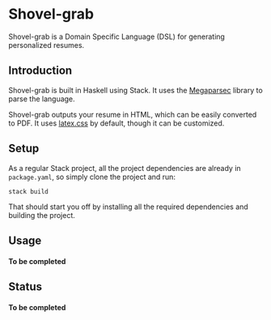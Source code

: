 # Shovel-grab
Shovel-grab is a Domain Specific Language (DSL) for generating personalized resumes.


## Introduction
Shovel-grab is built in Haskell using Stack. It uses the [Megaparsec](https://github.com/mrkkrp/megaparsec) library to parse the language.

Shovel-grab outputs your resume in HTML, which can be easily converted to PDF.
It uses [latex.css](https://github.com/davidrzs/latexcss) by default, though it can be customized.


## Setup
As a regular Stack project, all the project dependencies are already in ``` package.yaml ```, so simply clone the project and run:

``` stack build ```

That should start you off by installing all the required dependencies and building the project.


## Usage
#### To be completed


## Status
#### To be completed
